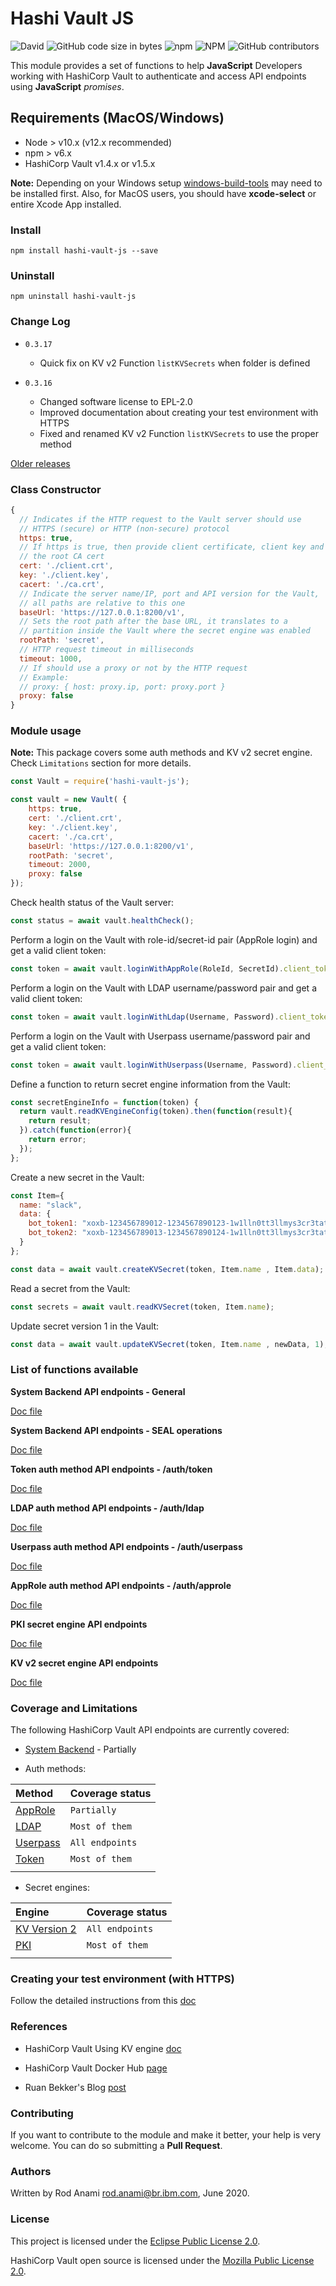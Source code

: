 # Hashi Vault JS
<img alt="David" src="https://img.shields.io/david/rod4n4m1/hashi-vault-js">
<img alt="GitHub code size in bytes" src="https://img.shields.io/github/languages/code-size/rod4n4m1/hashi-vault-js">
<img alt="npm" src="https://img.shields.io/npm/dm/hashi-vault-js">
<img alt="NPM" src="https://img.shields.io/npm/l/hashi-vault-js">
<img alt="GitHub contributors" src="https://img.shields.io/github/contributors/rod4n4m1/hashi-vault-js">

This module provides a set of functions to help **JavaScript** Developers working with HashiCorp Vault to authenticate and access API endpoints using **JavaScript** _promises_.

## Requirements (MacOS/Windows)

* Node > v10.x (v12.x recommended)
* npm > v6.x
* HashiCorp Vault v1.4.x or v1.5.x

**Note:** Depending on your Windows setup [windows-build-tools](https://www.npmjs.com/package/windows-build-tools) may need to be installed first. Also, for MacOS users, you should have **xcode-select** or entire Xcode App installed.

### Install

`npm install hashi-vault-js --save`

### Uninstall

`npm uninstall hashi-vault-js`

### Change Log

* `0.3.17`
  * Quick fix on KV v2 Function `listKVSecrets` when folder is defined

* `0.3.16`
  * Changed software license to EPL-2.0
  * Improved documentation about creating your test environment with HTTPS
  * Fixed and renamed KV v2 Function `listKVSecrets` to use the proper method

[Older releases](/docs/CHANGELOG.md)

### Class Constructor

```javascript
{
  // Indicates if the HTTP request to the Vault server should use
  // HTTPS (secure) or HTTP (non-secure) protocol
  https: true,
  // If https is true, then provide client certificate, client key and
  // the root CA cert
  cert: './client.crt',
  key: './client.key',
  cacert: './ca.crt',
  // Indicate the server name/IP, port and API version for the Vault,
  // all paths are relative to this one
  baseUrl: 'https://127.0.0.1:8200/v1',
  // Sets the root path after the base URL, it translates to a
  // partition inside the Vault where the secret engine was enabled
  rootPath: 'secret',
  // HTTP request timeout in milliseconds
  timeout: 1000,
  // If should use a proxy or not by the HTTP request
  // Example:
  // proxy: { host: proxy.ip, port: proxy.port }
  proxy: false
}
```

### Module usage

**Note:** This package covers some auth methods and KV v2 secret engine. Check `Limitations` section for more details.

```javascript
const Vault = require('hashi-vault-js');

const vault = new Vault( {
    https: true,
    cert: './client.crt',
    key: './client.key',
    cacert: './ca.crt',
    baseUrl: 'https://127.0.0.1:8200/v1',
    rootPath: 'secret',
    timeout: 2000,
    proxy: false
});
```

Check health status of the Vault server:

```javascript
const status = await vault.healthCheck();
```

Perform a login on the Vault with role-id/secret-id pair (AppRole login) and get a valid client token:

```javascript
const token = await vault.loginWithAppRole(RoleId, SecretId).client_token;
```

Perform a login on the Vault with LDAP username/password pair and get a valid client token:

```javascript
const token = await vault.loginWithLdap(Username, Password).client_token;
```

Perform a login on the Vault with Userpass username/password pair and get a valid client token:

```javascript
const token = await vault.loginWithUserpass(Username, Password).client_token;
```

Define a function to return secret engine information from the Vault:

```javascript
const secretEngineInfo = function(token) {
  return vault.readKVEngineConfig(token).then(function(result){
    return result;
  }).catch(function(error){
    return error;
  });
};
```

Create a new secret in the Vault:

```javascript
const Item={
  name: "slack",
  data: {
    bot_token1: "xoxb-123456789012-1234567890123-1w1lln0tt3llmys3cr3tatm3",
    bot_token2: "xoxb-123456789013-1234567890124-1w1lln0tt3llmys3cr3tatm3"
  }
};

const data = await vault.createKVSecret(token, Item.name , Item.data);
```

Read a secret from the Vault:

```javascript
const secrets = await vault.readKVSecret(token, Item.name);
```

Update secret version 1 in the Vault:

```javascript
const data = await vault.updateKVSecret(token, Item.name , newData, 1);
```

### List of functions available

**System Backend API endpoints - General**

[Doc file](/docs/Sys-Functions.md)

**System Backend API endpoints - SEAL operations**

[Doc file](/docs/Sys-Seal-Functions.md)

**Token auth method API endpoints - /auth/token**

[Doc file](/docs/Token-Functions.md)

**LDAP auth method API endpoints - /auth/ldap**

[Doc file](/docs/LDAP-Functions.md)

**Userpass auth method API endpoints - /auth/userpass**

[Doc file](/docs/Userpass-Functions.md)

**AppRole auth method API endpoints - /auth/approle**

[Doc file](/docs/AppRole-Functions.md)

**PKI secret engine API endpoints**

[Doc file](/docs/PKI-Functions.md)

**KV v2 secret engine API endpoints**

[Doc file](/docs/KVV2-Functions.md)


### Coverage and Limitations

The following HashiCorp Vault API endpoints are currently covered:

* [System Backend](https://www.vaultproject.io/api-docs/system) - Partially

* Auth methods:

| **Method** | **Coverage status** |
|:-----------|:-----------|
|  [AppRole](https://www.vaultproject.io/api-docs/auth/approle) | `Partially` |
| [LDAP](https://www.vaultproject.io/api-docs/auth/ldap) | `Most of them` |
| [Userpass](https://www.vaultproject.io/api-docs/auth/userpass) | `All endpoints` |
| [Token](https://www.vaultproject.io/api-docs/auth/token) | `Most of them` |
| | |

* Secret engines:

| **Engine** | **Coverage status** |
|:------------|:-----------|
| [KV Version 2](https://www.vaultproject.io/api-docs/secret/kv/kv-v2) | `All endpoints` |
| [PKI](https://www.vaultproject.io/api-docs/secret/pki) | `Most of them` |
| | |


### Creating your test environment (with HTTPS)

Follow the detailed instructions from this [doc](/docs/Test-environment.md)

### References

  * HashiCorp Vault Using KV engine [doc](https://learn.HashiCorp.com/vault/secrets-management/sm-versioned-kv)

  * HashiCorp Vault Docker Hub [page](https://hub.docker.com/_/vault)

  * Ruan Bekker's Blog [post](https://blog.ruanbekker.com/blog/2019/05/06/setup-hashicorp-vault-server-on-docker-and-cli-guide/)


### Contributing
If you want to contribute to the module and make it better, your help is very welcome. You can do so submitting a **Pull Request**.


### Authors
Written by Rod Anami <rod.anami@br.ibm.com>, June 2020.


### License
This project is licensed under the [Eclipse Public License 2.0](https://opensource.org/licenses/EPL-2.0).

HashiCorp Vault open source is licensed under the [Mozilla Public License 2.0](https://github.com/HashiCorp/vault/blob/master/LICENSE).
